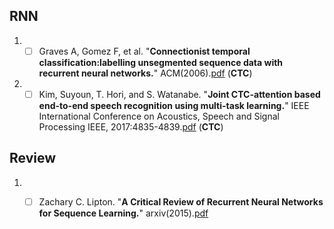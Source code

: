 ## RNN
1. - [ ] Graves A, Gomez F, et al. "**Connectionist temporal classification:labelling unsegmented sequence data with recurrent neural networks.**" ACM(2006).[pdf](http://machinelearning.wustl.edu/mlpapers/paper_files/icml2006_GravesFGS06.pdf) (**CTC**)

1. - [ ] Kim, Suyoun, T. Hori, and S. Watanabe. "**Joint CTC-attention based end-to-end speech recognition using multi-task learning.**" IEEE International Conference on Acoustics, Speech and Signal Processing IEEE, 2017:4835-4839.[pdf](https://arxiv.org/abs/1609.06773) (**CTC**)

## Review
1. - [ ] Zachary C. Lipton. "**A Critical Review of Recurrent Neural Networks for Sequence Learning.**" arxiv(2015).[pdf](https://arxiv.org/abs/1506.00019v1) 


